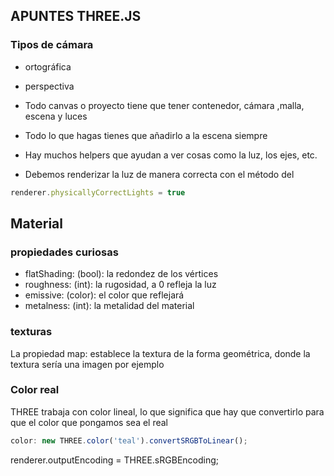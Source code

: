 
## APUNTES THREE.JS


### Tipos de cámara
* ortográfica
* perspectiva

* Todo canvas o proyecto tiene que tener contenedor, cámara ,malla, escena y luces
* Todo lo que hagas tienes que añadirlo a la escena siempre
* Hay muchos helpers que ayudan a ver cosas como la luz, los ejes, etc.
* Debemos renderizar la luz de manera correcta con el método del 
```js
renderer.physicallyCorrectLights = true
```

## Material
### propiedades curiosas
* flatShading: (bool): la redondez de los vértices
* roughness: (int): la rugosidad, a 0 refleja la luz
* emissive: (color): el color que reflejará
* metalness: (int): la metalidad del material

### texturas
La propiedad map: establece la textura de la forma geométrica, donde la textura sería una imagen por ejemplo 

### Color real
THREE trabaja con color lineal, lo que significa que hay que convertirlo para que el color que pongamos sea el real
```js
color: new THREE.color('teal').convertSRGBToLinear();
```
renderer.outputEncoding = THREE.sRGBEncoding;
